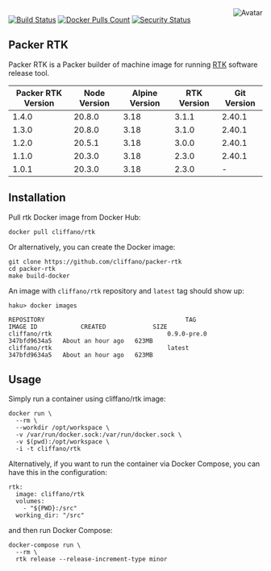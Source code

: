 <img align="right" src="https://raw.github.com/cliffano/packer-rtk/master/avatar.jpg" alt="Avatar"/>

[![Build Status](https://github.com/cliffano/packer-rtk/workflows/CI/badge.svg)](https://github.com/cliffano/packer-rtk/actions?query=workflow%3ACI)
[![Docker Pulls Count](https://img.shields.io/docker/pulls/cliffano/rtk.svg)](https://hub.docker.com/r/cliffano/rtk/)
[![Security Status](https://snyk.io/test/github/cliffano/packer-rtk/badge.svg)](https://snyk.io/test/github/cliffano/packer-rtk)

Packer RTK
----------

Packer RTK is a Packer builder of machine image for running [RTK](https://github.com/cliffano/rtk) software release tool.

| Packer RTK Version | Node Version | Alpine Version | RTK Version | Git Version |
|--------------------|--------------|----------------|-------------|-------------|
| 1.4.0              | 20.8.0       | 3.18           | 3.1.1       | 2.40.1      |
| 1.3.0              | 20.8.0       | 3.18           | 3.1.0       | 2.40.1      |
| 1.2.0              | 20.5.1       | 3.18           | 3.0.0       | 2.40.1      |
| 1.1.0              | 20.3.0       | 3.18           | 2.3.0       | 2.40.1      |
| 1.0.1              | 20.3.0       | 3.18           | 2.3.0       | -           |

Installation
------------

Pull rtk Docker image from Docker Hub:

    docker pull cliffano/rtk

Or alternatively, you can create the Docker image:

    git clone https://github.com/cliffano/packer-rtk
    cd packer-rtk
    make build-docker

An image with `cliffano/rtk` repository and `latest` tag should show up:

    haku> docker images

    REPOSITORY                                       TAG                 IMAGE ID            CREATED             SIZE
    cliffano/rtk                                0.9.0-pre.0                            347bfd9634a5   About an hour ago   623MB
    cliffano/rtk                                latest                                 347bfd9634a5   About an hour ago   623MB

Usage
-----

Simply run a container using cliffano/rtk image:

    docker run \
      --rm \
      --workdir /opt/workspace \
      -v /var/run/docker.sock:/var/run/docker.sock \
      -v $(pwd):/opt/workspace \
      -i -t cliffano/rtk

Alternatively, if you want to run the container via Docker Compose, you can have this in the configuration:

    rtk:
      image: cliffano/rtk
      volumes:
        - "${PWD}:/src"
      working_dir: "/src"

and then run Docker Compose:

    docker-compose run \
      --rm \
      rtk release --release-increment-type minor
